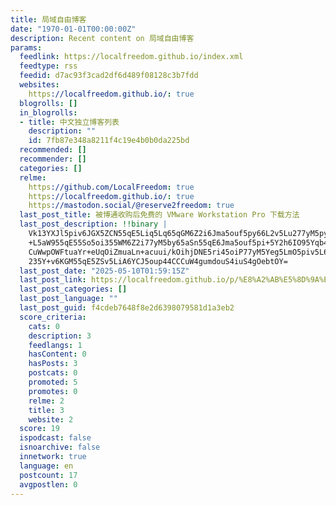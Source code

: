 ```yaml
---
title: 局域自由博客
date: "1970-01-01T00:00:00Z"
description: Recent content on 局域自由博客
params:
  feedlink: https://localfreedom.github.io/index.xml
  feedtype: rss
  feedid: d7ac93f3cad2df6d489f08128c3b7fdd
  websites:
    https://localfreedom.github.io/: true
  blogrolls: []
  in_blogrolls:
  - title: 中文独立博客列表
    description: ""
    id: 7fb87e348a8211f4c19e4b0b0da225bd
  recommended: []
  recommender: []
  categories: []
  relme:
    https://github.com/LocalFreedom: true
    https://localfreedom.github.io/: true
    https://mastodon.social/@reserve2freedom: true
  last_post_title: 被博通收购后免费的 VMware Workstation Pro 下载方法
  last_post_description: !!binary |
    Vk13YXJl5piv6JGX5ZCN55qE5Liq5Lq65qGM6Z2i6Jma5ouf5py66L2v5Lu277yM5pyJ5Y
    +L5aW955qE55So5oi355WM6Z2i77yM5by65aSn55qE6Jma5ouf5pi+5Y2h6IO95Yqb44CC
    CuWwpOWFtuaYr+eUqOiZmuaLn+acuui/kOihjDNE5ri45oiP77yM5Yeg5LmO5piv5L6/5o
    235Y+v6KGM55qE5ZSv5LiA6YCJ5oup44CCCuW4gumdouS4iuS4gOebtOY=
  last_post_date: "2025-05-10T01:59:15Z"
  last_post_link: https://localfreedom.github.io/p/%E8%A2%AB%E5%8D%9A%E9%80%9A%E6%94%B6%E8%B4%AD%E5%90%8E%E5%85%8D%E8%B4%B9%E7%9A%84-vmware-workstation-pro-%E4%B8%8B%E8%BD%BD%E6%96%B9%E6%B3%95/
  last_post_categories: []
  last_post_language: ""
  last_post_guid: f4cdeb7648f8e2d6398079581d1a3eb2
  score_criteria:
    cats: 0
    description: 3
    feedlangs: 1
    hasContent: 0
    hasPosts: 3
    postcats: 0
    promoted: 5
    promotes: 0
    relme: 2
    title: 3
    website: 2
  score: 19
  ispodcast: false
  isnoarchive: false
  innetwork: true
  language: en
  postcount: 17
  avgpostlen: 0
---
```

